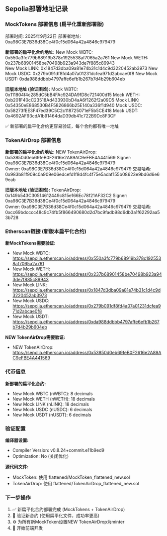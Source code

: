 ## Sepolia部署地址记录

### MockTokens 部署信息 (扁平化重新部署版)
部署时间: 2025年9月22日
部署者地址: 0xa98C3E7B36d38Ce4f0c15d064a42a4846c979479

**新部署的扁平化合约地址:**
New Mock WBTC: 0x550a3fc779b68919b378c1925538af7065a2a761
New Mock WETH: 0x237b68901458be70498b923a943de7f885c89943  
New Mock LINK: 0x1847d3dba09a81e74b31c1d4c9d3220452ab3973
New Mock USDC: 0x279b091df8fd4a07a01231dcfea971d2abcae0f8
New Mock USDT: 0xda988ddbbb4797affe6efb1b267b7d4b29b604eb

**旧版本地址 (验证困难):**
Mock WBTC: 0x111804f4c285dC5bB4FAc924DA9fD8c721400d15
Mock WETH: 0xb201F40cC23518Ad433930bD4aA6f1262f2a09D5
Mock LINK: 0x54350eE868530B4F5826866b25E140a336f1d940
Mock USDC: 0x58273fEE3F47ed39C5C2c118725071eF5b5CE418
Mock USDT: 0x4692AF93cdA1b91464daD39db41c722B9Dc8F3CF

✅ 新部署的扁平化合约更容易验证，每个合约都有唯一地址

### TokenAirDrop 部署信息
**新部署的扁平化合约地址:**
NEW TokenAirDrop: 0x53850d0eb69feB0F2616e2A89AC9eFBE4A441569
Signer: 0xa98C3E7B36d38Ce4f0c15d064a42a4846c979479  
Owner: 0xa98C3E7B36d38Ce4f0c15d064a42a4846c979479
交易哈希: 0x983b81f909c0a909e06edcefd1f8d4fc4f75e5adaf155b08623e9bd6d6e69eab

**旧版本地址 (验证困难):**
TokenAirDrop: 0x149b543C30514612449c815e166Ec78f21AF32C2
Signer: 0xa98C3E7B36d38Ce4f0c15d064a42a4846c979479  
Owner: 0xa98C3E7B36d38Ce4f0c15d064a42a4846c979479
交易哈希: 0xcc69bdcccc48c9c74fb5f866490680d2d7bc9fadb98d6db3a1f62292aa53b728

### Etherscan链接 (新版本扁平化合约)
**新MockTokens需要验证:**
- New Mock WBTC: https://sepolia.etherscan.io/address/0x550a3fc779b68919b378c1925538af7065a2a761
- New Mock WETH: https://sepolia.etherscan.io/address/0x237b68901458be70498b923a943de7f885c89943
- New Mock LINK: https://sepolia.etherscan.io/address/0x1847d3dba09a81e74b31c1d4c9d3220452ab3973
- New Mock USDC: https://sepolia.etherscan.io/address/0x279b091df8fd4a07a01231dcfea971d2abcae0f8
- New Mock USDT: https://sepolia.etherscan.io/address/0xda988ddbbb4797affe6efb1b267b7d4b29b604eb

**NEW TokenAirDrop需要验证:**
- NEW TokenAirDrop: https://sepolia.etherscan.io/address/0x53850d0eb69feB0F2616e2A89AC9eFBE4A441569


### 代币信息
**新部署的扁平化合约:**
- New Mock WBTC (nWBTC): 8 decimals
- New Mock WETH (nWETH): 18 decimals  
- New Mock LINK (nLINK): 18 decimals
- New Mock USDC (nUSDC): 6 decimals
- New Mock USDT (nUSDT): 6 decimals

### 验证配置
**编译器设置:**
- Compiler Version: v0.8.24+commit.e11b9ed9
- Optimization: No (关闭优化)

**源代码文件:**
- MockToken: 使用 flattened/MockToken_flattened_new.sol
- TokenAirDrop: 使用 flattened/TokenAirDrop_flattened_new.sol

### 下一步操作
1. ✅ 新扁平化合约部署完成 (MockTokens + TokenAirDrop)
2. 🔄 验证新合约 (使用扁平化文件，成功率更高)
3. ⚙️ 为所有新MockToken设置NEW TokenAirDrop为minter
4. 🚀 开始前端开发
